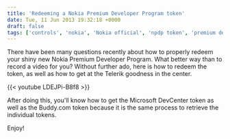 ```yaml
---
title: 'Redeeming a Nokia Premium Developer Program token'
date: Tue, 11 Jun 2013 19:32:18 +0000
draft: false
tags: ['controls', 'nokia', 'Nokia official', 'npdp token', 'premium developer program', 'redeeming token', 'resources', 'telerik', 'windows phone', 'wpdev']
---
```


There have been many questions recently about how to properly redeem your shiny new Nokia Premium Developer Program. What better way than to record a video for you? Without further ado, here is how to redeem the token, as well as how to get at the Telerik goodness in the center.

{{< youtube LDEJPi-B8f8 >}}

After doing this, you'll know how to get the Microsoft DevCenter token as well as the Buddy.com token because it is the same process to retrieve the individual tokens.

Enjoy!